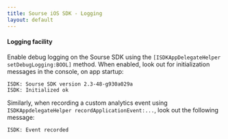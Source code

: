 ```yaml
---
title: Sourse iOS SDK - Logging
layout: default 
---
```


#### Logging facility

Enable debug logging on the Sourse SDK using the `[ISDKAppDelegateHelper setDebugLogging:BOOL]` method. When enabled, look out 
for initialization messages in the console, on app startup: 

~~~~
ISDK: Sourse SDK version 2.3-48-g930a029a
ISDK: Initialized ok
~~~~

Similarly, when recording a custom analytics event using `ISDKAppdelegateHelper recordApplicationEvent:...`, look out the following message:

~~~~
ISDK: Event recorded
~~~~
